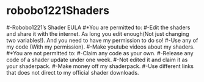 # robobo1221Shaders

#-Robobo1221’s Shader EULA
#*You are permitted to:
#-Edit the shaders and share it with the internet. As long you edit enough(Not just changing two variables!). And you need to have my permission to do so!
#-Use any of my code (With my permission).
#-Make youtube videos about my shaders.
#*You are not permitted to:
#-Claim any code as your own.
#-Release any code of a shader update under one week.
#-Not edited it and claim it as your shaderpack.
#-Make money off my shaderpack.
#-Use different links that does not direct to my official shader downloads.


